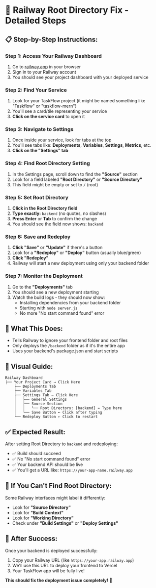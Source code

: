 # 🔧 Railway Root Directory Fix - Detailed Steps

## 📋 **Step-by-Step Instructions:**

### **Step 1: Access Your Railway Dashboard**
1. Go to [railway.app](https://railway.app) in your browser
2. Sign in to your Railway account
3. You should see your project dashboard with your deployed service

### **Step 2: Find Your Service**
1. Look for your TaskFlow project (it might be named something like "Taskflow" or "taskflow-mern")
2. You'll see a card/tile representing your service
3. **Click on the service card** to open it

### **Step 3: Navigate to Settings**
1. Once inside your service, look for tabs at the top
2. You'll see tabs like: **Deployments**, **Variables**, **Settings**, **Metrics**, etc.
3. **Click on the "Settings" tab**

### **Step 4: Find Root Directory Setting**
1. In the Settings page, scroll down to find the **"Source"** section
2. Look for a field labeled **"Root Directory"** or **"Source Directory"**
3. This field might be empty or set to `/` (root)

### **Step 5: Set Root Directory**
1. **Click in the Root Directory field**
2. **Type exactly:** `backend` (no quotes, no slashes)
3. **Press Enter** or **Tab** to confirm the change
4. You should see the field now shows: `backend`

### **Step 6: Save and Redeploy**
1. **Click "Save"** or **"Update"** if there's a button
2. Look for a **"Redeploy"** or **"Deploy"** button (usually blue/green)
3. **Click "Redeploy"** 
4. Railway will start a new deployment using only your backend folder

### **Step 7: Monitor the Deployment**
1. Go to the **"Deployments"** tab
2. You should see a new deployment starting
3. Watch the build logs - they should now show:
   - Installing dependencies from your backend folder
   - Starting with `node server.js`
   - No more "No start command found" error

## 🎯 **What This Does:**
- Tells Railway to ignore your frontend folder and root files
- Only deploys the `/backend` folder as if it's the entire app
- Uses your backend's package.json and start scripts

## 📱 **Visual Guide:**

```
Railway Dashboard
├── Your Project Card → Click Here
    ├── Deployments Tab
    ├── Variables Tab  
    ├── Settings Tab ← Click Here
    │   ├── General Settings
    │   ├── Source Section
    │   │   └── Root Directory: [backend] ← Type here
    │   └── Save Button ← Click after typing
    └── Redeploy Button ← Click to restart
```

## ✅ **Expected Result:**
After setting Root Directory to `backend` and redeploying:
- ✅ Build should succeed
- ✅ No "No start command found" error
- ✅ Your backend API should be live
- ✅ You'll get a URL like: `https://your-app-name.railway.app`

## 🚨 **If You Can't Find Root Directory:**
Some Railway interfaces might label it differently:
- Look for **"Source Directory"**
- Look for **"Build Context"** 
- Look for **"Working Directory"**
- Check under **"Build Settings"** or **"Deploy Settings"**

## 🎯 **After Success:**
Once your backend is deployed successfully:
1. Copy your Railway URL (like `https://your-app.railway.app`)
2. We'll use this URL to deploy your frontend to Vercel
3. Your TaskFlow app will be fully live!

**This should fix the deployment issue completely!** 🚀

